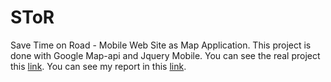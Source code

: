 SToR
======

Save Time on Road - Mobile Web Site as Map Application.
This project is done with Google Map-api and Jquery Mobile.
You can see the real project this [link](http://mes.pagodabox.com).
You can see my report in this [link](http://goo.gl/aDXgtx).
